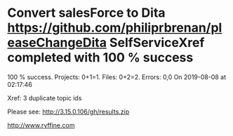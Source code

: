 # Convert salesForce to Dita https://github.com/philiprbrenan/pleaseChangeDita SelfServiceXref completed with 100 % success

100 % success. Projects: 0+1=1.  Files: 0+2=2. Errors: 0,0  On 2019-08-08 at 02:17:46

Xref: 3 duplicate topic ids

Please see: http://3.15.0.106/gh/results.zip

http://www.ryffine.com
